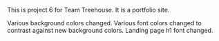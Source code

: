 This is project 6 for Team Treehouse. It is a portfolio site.

Various background colors changed.
Various font colors changed to contrast against new background colors.
Landing page h1 font changed.